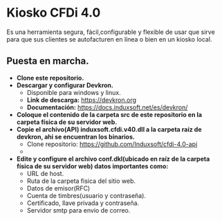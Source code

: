 # Kiosko CFDi 4.0
Es una herramienta segura, fácil,configurable y flexible de usar que sirve para que sus clientes se autofacturen en línea o bien en un kiosko local.
## Puesta en marcha.
  * **Clone este repositorio.**
  * **Descargar y configurar Devkron.**
      * Disponible para windows y linux.
      * **Link de descarga:** <a href="https://devkron.org">https://devkron.org</a>
      * **Documentación:** <a href="https://docs.induxsoft.net/es/devkron/">https://docs.induxsoft.net/es/devkron/</a>
 * **Coloque el contenido de la carpeta src de este repositorio en la carpeta física de su servidor web.**
 * **Copie el archivo(API) induxsoft.cfdi.v40.dll a la carpeta raíz de devkron, ahi se encuentran los binarios.**
     * Clone repositorio: https://github.com/Induxsoft/cfdi-4.0-api
     *   
 * **Edite y configure el archivo conf.dkl(ubicado en raíz de la carpeta física de su servidor web) datos importantes como:**
    * URL de host.
    * Ruta de la carpeta fisica del sitio web.
    * Datos de emisor(RFC)
    * Cuenta de timbres(usuario y contraseña).
    * Certificado, llave privada y contraseña.
    * Servidor smtp para envio de correo.

